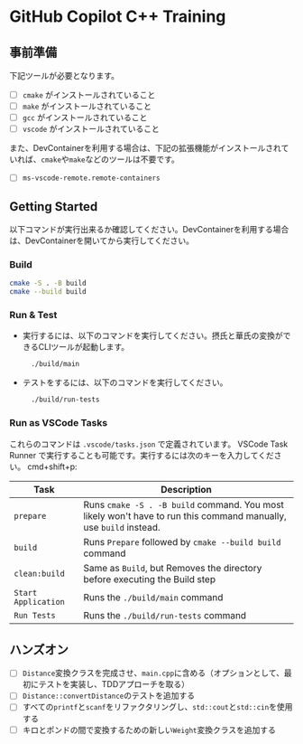 # GitHub Copilot C++ Training

## 事前準備
下記ツールが必要となります。

- [ ] `cmake` がインストールされていること
- [ ] `make` がインストールされていること
- [ ] `gcc` がインストールされていること
- [ ] `vscode` がインストールされていること

また、DevContainerを利用する場合は、下記の拡張機能がインストールされていれば、`cmake`や`make`などのツールは不要です。

- [ ] `ms-vscode-remote.remote-containers`

## Getting Started

以下コマンドが実行出来るか確認してください。DevContainerを利用する場合は、DevContainerを開いてから実行してください。

### Build

```bash
cmake -S . -B build
cmake --build build
```

### Run & Test

- 実行するには、以下のコマンドを実行してください。摂氏と華氏の変換ができるCLIツールが起動します。

    ```bash
      ./build/main
    ```

- テストをするには、以下のコマンドを実行してください。

    ```bash
      ./build/run-tests
    ```

### Run as VSCode Tasks

これらのコマンドは `.vscode/tasks.json` で定義されています。 VSCode Task Runner で実行することも可能です。実行するには次のキーを入力してください。 <key>cmd</key>+<key>shift</key>+<key>p</key>:

| Task                | Description                                                                                                       |
| ------------------- | ----------------------------------------------------------------------------------------------------------------- |
| `prepare`           | Runs `cmake -S . -B build` command. You most likely won't have to run this command manually, use `build` instead. |
| `build`             | Runs `Prepare` followed by `cmake --build build` command                                                          |
| `clean:build`       | Same as `Build`, but Removes the directory before executing the Build step                                        |
| `Start Application` | Runs the `./build/main` command                                                                                   |
| `Run Tests`         | Runs the `./build/run-tests` command                                                                              |


## ハンズオン

- [ ] `Distance`変換クラスを完成させ、`main.cpp`に含める（オプションとして、最初にテストを実装し、TDDアプローチを取る）
- [ ] `Distance::convertDistance`のテストを追加する
- [ ] すべての`printf`と`scanf`をリファクタリングし、`std::cout`と`std::cin`を使用する
- [ ] キロとポンドの間で変換するための新しい`Weight`変換クラスを追加する